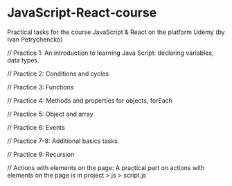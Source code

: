 # JavaScript-React-course
Practical tasks for the course JavaScript &amp; React on the platform Udemy (by Ivan Petrychencko)

// Practice 1:
  An introduction to learning Java Script: declaring variables, data types.
  
// Practice 2:
  Conditions and cycles
  
// Practice 3:
  Functions

// Practice 4:
  Methods and properties for objects, forEach
  
// Practice 5:
 Object and array
 
 // Practice 6:
 Events
 
 // Practice 7-8:
 Additional basics tasks
 
 // Practice 9:
 Recursion

// Actions with elements on the page:
  A practical part on actions with elements on the page is in project > js > script.js
